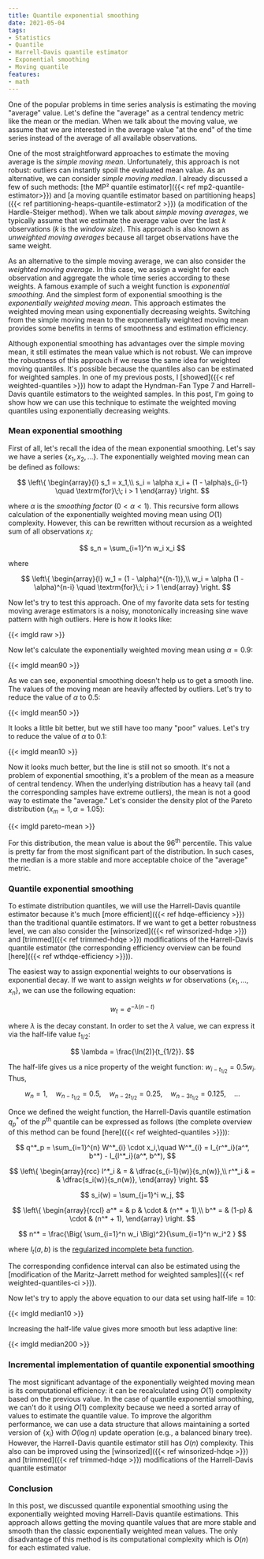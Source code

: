 ```yaml
---
title: Quantile exponential smoothing
date: 2021-05-04
tags:
- Statistics
- Quantile
- Harrell-Davis quantile estimator
- Exponential smoothing
- Moving quantile
features:
- math
---
```


One of the popular problems in time series analysis is estimating the moving "average" value.
Let's define the "average" as a central tendency metric like the mean or the median.
When we talk about the moving value, we assume that we are interested in
  the average value "at the end" of the time series
  instead of the average of all available observations.

One of the most straightforward approaches to estimate the moving average is the *simple moving mean*.
Unfortunately, this approach is not robust: outliers can instantly spoil the evaluated mean value.
As an alternative, we can consider *simple moving median*.
I already discussed a few of such methods:
  [the MP² quantile estimator]({{< ref mp2-quantile-estimator>}}) and
  [a moving quantile estimator based on partitioning heaps]({{< ref partitioning-heaps-quantile-estimator2 >}})
  (a modification of the Hardle-Steiger method).
When we talk about *simple moving averages*, we typically assume
  that we estimate the average value over the last $k$ observations ($k$ is the *window size*).
This approach is also known as *unweighted moving averages* because
  all target observations have the same weight.

As an alternative to the simple moving average, we can also consider the *weighted moving average*.
In this case, we assign a weight for each observation and aggregate the whole time series according to these weights.
A famous example of such a weight function is *exponential smoothing*.
And the simplest form of exponential smoothing is the *exponentially weighted moving mean*.
This approach estimates the weighted moving mean using exponentially decreasing weights.
Switching from the simple moving mean to the exponentially weighted moving mean provides some benefits
  in terms of smoothness and estimation efficiency.

Although exponential smoothing has advantages over the simple moving mean,
  it still estimates the mean value which is not robust.
We can improve the robustness of this approach if we reuse the same idea for weighted moving quantiles.
It's possible because the quantiles also can be estimated for weighted samples.
In one of my previous posts, I [showed]({{< ref weighted-quantiles >}}) how to adapt
  the Hyndman-Fan Type 7 and Harrell-Davis quantile estimators to the weighted samples.
In this post, I'm going to show how we can use this technique to estimate
  the weighted moving quantiles using exponentially decreasing weights.

<!--more-->

### Mean exponential smoothing

First of all, let's recall the idea of the mean exponential smoothing.
Let's say we have a series $\{ x_1, x_2, \ldots \}$.
The exponentially weighted moving mean can be defined as follows:

$$
\left\{
\begin{array}{l}
s_1 = x_1,\\
s_i = \alpha x_i + (1 - \alpha)s_{i-1} \quad \textrm{for}\;\; i > 1
\end{array}
\right.
$$

where $\alpha$ is the *smoothing factor* ($0 < \alpha < 1$).
This recursive form allows calculation of the exponentially weighted moving mean using $O(1)$ complexity.
However, this can be rewritten without recursion as a weighted sum of all observations $x_i$:

$$
s_n = \sum_{i=1}^n w_i x_i
$$

where

$$
\left\{
\begin{array}{l}
w_1 = (1 - \alpha)^{(n-1)},\\
w_i = \alpha (1 - \alpha)^{n-i} \quad \textrm{for}\;\; i > 1
\end{array}
\right.
$$

Now let's try to test this approach.
One of my favorite data sets for testing moving average estimators is
  a noisy, monotonically increasing sine wave pattern with high outliers.
Here is how it looks like:

{{< imgld raw >}}

Now let's calculate the exponentially weighted moving mean using $\alpha = 0.9$:

{{< imgld mean90 >}}

As we can see, exponential smoothing doesn't help us to get a smooth line.
The values of the moving mean are heavily affected by outliers.
Let's try to reduce the value of $\alpha$ to $0.5$:

{{< imgld mean50 >}}

It looks a little bit better, but we still have too many "poor" values.
Let's try to reduce the value of $\alpha$ to $0.1$:

{{< imgld mean10 >}}

Now it looks much better, but the line is still not so smooth.
It's not a problem of exponential smoothing, it's a problem of the mean as a measure of central tendency.
When the underlying distribution has a heavy tail (and the corresponding samples have extreme outliers),
  the mean is not a good way to estimate the "average."
Let's consider the density plot of the Pareto distribution ($x_m = 1, \alpha = 1.05$):

{{< imgld pareto-mean >}}

For this distribution, the mean value is about the $96^\textrm{th}$ percentile.
This value is pretty far from the most significant part of the distribution.
In such cases, the median is a more stable and more acceptable choice of the "average" metric.

### Quantile exponential smoothing

To estimate distribution quantiles, we will use the Harrell-Davis quantile estimator
  because it's much [more efficient]({{< ref hdqe-efficiency >}}) than the traditional quantile estimators.
If we want to get a better robustness level, we can also consider
  the [winsorized]({{< ref winsorized-hdqe >}}) and [trimmed]({{< ref trimmed-hdqe >}}) modifications
  of the Harrell-Davis quantile estimator
  (the corresponding efficiency overview can be found [here]({{< ref wthdqe-efficiency >}})).

The easiest way to assign exponential weights to our observations is exponential decay.
If we want to assign weights $w$ for observations $\{ x_1, \ldots, x_n \}$,
  we can use the following equation:

$$
w_t = e^{-\lambda (n-t)}
$$

where $\lambda$ is the decay constant.
In order to set the $\lambda$ value, we can express it via the half-life value $t_{1/2}$:

$$
\lambda = \frac{\ln(2)}{t_{1/2}}.
$$

The half-life gives us a nice property of the weight function: $w_{i-t_{1/2}} = 0.5 w_i$.
Thus,

$$
w_n = 1, \quad
w_{n-t_{1/2}} = 0.5, \quad
w_{n-2t_{1/2}} = 0.25, \quad
w_{n-3t_{1/2}} = 0.125, \quad
\ldots
$$

Once we defined the weight function, the Harrell-Davis quantile estimation $q^*_p$ of the $p^\textrm{th}$ quantile
  can be expressed as follows (the complete overview of this method can be found [here]({{< ref weighted-quantiles >}})):

$$
q^*_p = \sum_{i=1}^{n} W^*_{i} \cdot x_i,\quad
W^*_{i} = I_{r^*_i}(a^*, b^*) - I_{l^*_i}(a^*, b^*),
$$

$$
\left\{
\begin{array}{rcc}
l^*_i & = & \dfrac{s_{i-1}(w)}{s_n(w)},\\
r^*_i & = & \dfrac{s_i(w)}{s_n(w)},
\end{array}
\right.
$$

$$
s_i(w) = \sum_{j=1}^i w_j,
$$

$$
\left\{
\begin{array}{rccl}
a^* = & p     & \cdot & (n^* + 1),\\
b^* = & (1-p) & \cdot & (n^* + 1),
\end{array}
\right.
$$

$$
n^* = \frac{\Big( \sum_{i=1}^n w_i \Big)^2}{\sum_{i=1}^n w_i^2 }
$$

where $I_t(a, b)$ is the [regularized incomplete beta function](https://en.wikipedia.org/wiki/Beta_function#Incomplete_beta_function).

The corresponding confidence interval can also be estimated using the
  [modification of the Maritz-Jarrett method for weighted samples]({{< ref weighted-quantiles-ci >}}).

Now let's try to apply the above equation to our data set using $\textrm{half-life} = 10$:

{{< imgld median10 >}}

Increasing the half-life value gives more smooth but less adaptive line:

{{< imgld median200 >}}

### Incremental implementation of quantile exponential smoothing

The most significant advantage of the exponentially weighted moving mean is its computational efficiency:
  it can be recalculated using $O(1)$ complexity based on the previous value.
In the case of quantile exponential smoothing, we can't do it using $O(1)$ complexity because we need
  a sorted array of values to estimate the quantile value.
To improve the algorithm performance, we can use a data structure that allows maintaining a sorted version of $\{ x_i \}$
  with $O(\log n)$ update operation (e.g., a balanced binary tree).
However, the Harrell-Davis quantile estimator still has $O(n)$ complexity.
This also can be improved using
  the [winsorized]({{< ref winsorized-hdqe >}}) and [trimmed]({{< ref trimmed-hdqe >}}) modifications
  of the Harrell-Davis quantile estimator

### Conclusion

In this post, we discussed quantile exponential smoothing using
  the exponentially weighted moving Harrell-Davis quantile estimations.
This approach allows getting the moving quantile values that are more stable and smooth than
  the classic exponentially weighted mean values.
The only disadvantage of this method is its computational complexity which is $O(n)$ for each estimated value.
